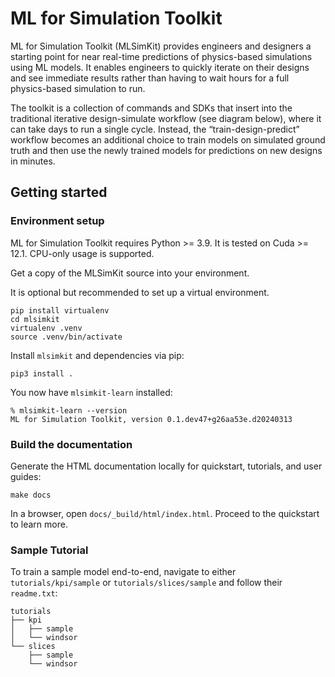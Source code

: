 # ML for Simulation Toolkit 

ML for Simulation Toolkit (MLSimKit) provides engineers and designers a starting point for near real-time predictions of physics-based simulations using ML models. It enables engineers to quickly iterate on their designs and see immediate results rather than having to wait hours for a full physics-based simulation to run. 

The toolkit is a collection of commands and SDKs that insert into the traditional iterative design-simulate workflow (see diagram below), where it can take days to run a single cycle. Instead, the “train-design-predict” workflow becomes an additional choice to train models on simulated ground truth and then use the newly trained models for predictions on new designs in minutes.

## Getting started

### Environment setup
ML for Simulation Toolkit requires Python >= 3.9. It is tested on Cuda >= 12.1. CPU-only usage is supported. 

Get a copy of the MLSimKit source into your environment.

It is optional but recommended to set up a virtual environment.
```shell
pip install virtualenv
cd mlsimkit
virtualenv .venv
source .venv/bin/activate
```

Install ``mlsimkit`` and dependencies via pip:
```shell
pip3 install .
```

You now have `mlsimkit-learn` installed:
```
% mlsimkit-learn --version
ML for Simulation Toolkit, version 0.1.dev47+g26aa53e.d20240313
```

### Build the documentation

Generate the HTML documentation locally for quickstart, tutorials, and user guides:

```shell
make docs
```

In a browser, open `docs/_build/html/index.html`. Proceed to the quickstart to learn more.

### Sample Tutorial

To train a sample model end-to-end, navigate to either `tutorials/kpi/sample` or `tutorials/slices/sample` and follow their `readme.txt`:
```
tutorials
├── kpi
│   ├── sample
│   └── windsor
└── slices
    ├── sample
    └── windsor
```
